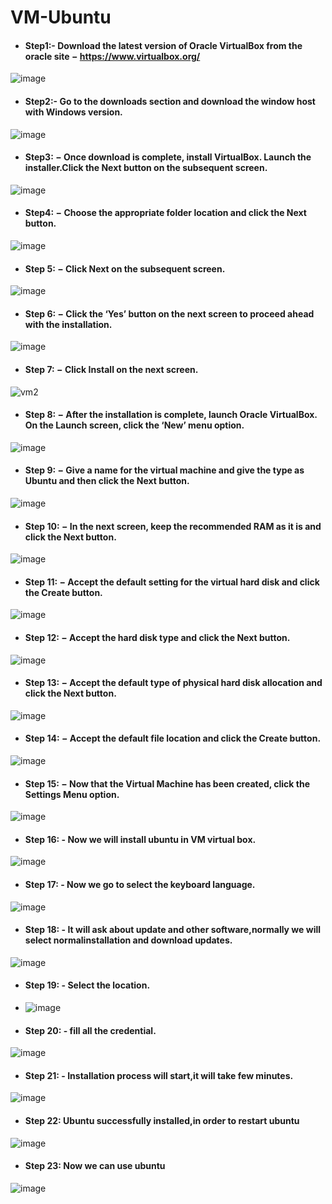 # VM-Ubuntu
- #### Step1:- Download the latest version of Oracle VirtualBox from the oracle site − https://www.virtualbox.org/
![image](https://user-images.githubusercontent.com/103019032/161683838-8ffaa1d0-f8f0-4214-860d-09b615976245.png)
- #### Step2:- Go to the downloads section and download the window host with Windows version.
![image](https://user-images.githubusercontent.com/103019032/161689751-18f5eb7f-2989-45a1-b364-26ee49b9d028.png)
- #### Step3: − Once download is complete, install VirtualBox. Launch the installer.Click the Next button on the subsequent screen.
![image](https://user-images.githubusercontent.com/103019032/161691689-3cdab3ec-5dbc-49c4-b833-0df02096f68e.png)
- #### Step4: − Choose the appropriate folder location and click the Next button.
![image](https://user-images.githubusercontent.com/103019032/161692604-a2e1ca62-7064-4e1f-a434-e7aa75603e90.png)
- #### Step 5: − Click Next on the subsequent screen.
![image](https://user-images.githubusercontent.com/103019032/161694498-6e64a262-75cc-4232-8a52-7d8448806e15.png)
- #### Step 6: − Click the ‘Yes’ button on the next screen to proceed ahead with the installation.
![image](https://user-images.githubusercontent.com/103019032/161696075-4a596c3b-bb70-4867-afd0-acbc21257bff.png)
- #### Step 7: − Click Install on the next screen.
 ![vm2](https://user-images.githubusercontent.com/103019032/161712458-5eef367e-5db6-4971-ab5f-a664bd3e39af.PNG)
- #### Step 8: − After the installation is complete, launch Oracle VirtualBox. On the Launch screen, click the ‘New’ menu option.
![image](https://user-images.githubusercontent.com/103019032/161714299-27bba1eb-b547-4b1c-a039-50a42cc1e2e1.png)
- #### Step 9: − Give a name for the virtual machine and give the type as Ubuntu and then click the Next button.
![image](https://user-images.githubusercontent.com/103019032/161714817-c357265d-8349-4c4e-b4c5-3ecacebb15ee.png)
- #### Step 10: − In the next screen, keep the recommended RAM as it is and click the Next button.
![image](https://user-images.githubusercontent.com/103019032/161715187-90ca80be-40fa-46f0-ade0-259439a3873b.png)
- #### Step 11: − Accept the default setting for the virtual hard disk and click the Create button.
![image](https://user-images.githubusercontent.com/103019032/161715478-813c4210-5e1c-4c22-8279-6706a132cf0f.png)
- #### Step 12: − Accept the hard disk type and click the Next button.
![image](https://user-images.githubusercontent.com/103019032/161716420-4953a873-971e-4ccb-98b1-22476f38ad7a.png)
- #### Step 13: − Accept the default type of physical hard disk allocation and click the Next button.
 ![image](https://user-images.githubusercontent.com/103019032/161716738-ee984984-50ed-4510-8b7a-0e5e4e158006.png)
- #### Step 14: − Accept the default file location and click the Create button.
![image](https://user-images.githubusercontent.com/103019032/161717878-9f9974bb-c53f-451c-bd5c-a23cf113c89d.png)
- #### Step 15: − Now that the Virtual Machine has been created, click the Settings Menu option.
![image](https://user-images.githubusercontent.com/103019032/161718520-c978c6ba-d335-46f8-940c-6f06c18ab9e3.png)
- #### Step 16: - Now we will install ubuntu in VM virtual box.
 ![image](https://user-images.githubusercontent.com/103019032/161722990-f2c97c22-1ae1-4e3c-8ff4-64cdfa6b660a.png)
- #### Step 17: - Now we go to select the keyboard language.
![image](https://user-images.githubusercontent.com/103019032/161723613-dc60aa57-5c35-4a6b-8f74-fdc05fc20ec6.png)
- #### Step 18: - It will ask about update and other software,normally we will select normalinstallation and download updates.
![image](https://user-images.githubusercontent.com/103019032/161724215-58b7853a-b082-4a3f-b13b-84f632e53bb1.png)
- #### Step 19: - Select the location.
- ![image](https://user-images.githubusercontent.com/103019032/161725159-c5530ee9-2100-4a22-bf49-0b127b2efcf3.png)
- #### Step 20: - fill all the credential.
![image](https://user-images.githubusercontent.com/103019032/161725910-e315c9ae-99da-4403-a79a-1f921ed788c3.png)
- #### Step 21: - Installation process will start,it will take few minutes.
![image](https://user-images.githubusercontent.com/103019032/161726072-f0ce953e-6d7e-4f5a-aab3-42f0621979f3.png)
- #### Step 22: Ubuntu successfully installed,in order to restart ubuntu
![image](https://user-images.githubusercontent.com/103019032/161729439-1dd618e5-4b58-4997-8074-75a7e7b9b1ad.png)
- #### Step 23: Now we can use ubuntu
![image](https://user-images.githubusercontent.com/103019032/161730012-b7f19756-6ba5-428d-8f1c-081faaa9977d.png)


